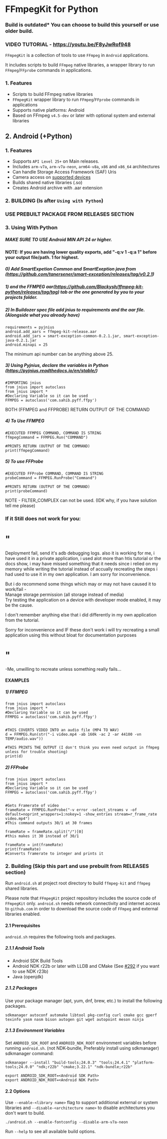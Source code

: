 

# FFmpegKit for Python
### Build is outdated* You can choose to build this yourself or use older build.

### VIDEO TUTORIAL - https://youtu.be/F8yJwRof948      
`FFmpegKit` is a collection of tools to use `FFmpeg` in `Android` applications.

It includes scripts to build `FFmpeg` native libraries, a wrapper library to run `FFmpeg`/`FFprobe` commands in
applications.




### 1. Features
- Scripts to build FFmpeg native libraries
- `FFmpegKit` wrapper library to run `FFmpeg`/`FFprobe` commands in applications
- Supports native platforms: Android
- Based on FFmpeg `v4.5-dev` or later with optional system and external libraries


## 2. Android (+Python)

### 1. Features
- Supports `API Level 25+` on Main releases.
- Includes `arm-v7a`, `arm-v7a-neon`, `arm64-v8a`, `x86` and `x86_64` architectures
- Can handle Storage Access Framework (SAF) Uris
- Camera access on [supported devices](https://developer.android.com/ndk/guides/stable_apis#camera)
- Builds shared native libraries (.so)
- Creates Android archive with .aar extension

### 2. BUILDING (Is after `Using with Python`)                                                         
### USE PREBUILT PACKAGE FROM RELEASES SECTION      

### 3. Using With Python
      
      
      
##### MAKE SURE TO USE Android MIN API 24 or higher. 
    
        
#### NOTE: If you are having lower quality exports, add "-q:v 1 -q:a 1" before your output file/path. 1 for highest.  
##### 0)   Add SmartExpetion Common and SmartExeption java from (https://github.com/tanersener/smart-exception/releases/tag/v0.2.1) 
##### 1)   and the FFMPEG aar(https://github.com/Blackysh/ffmpeg-kit-python/releases/tag/tag) tab or the one generated by you to your projects folder.    
##### 2)   In Buildozer spec file add jnius to requirements and the aar file. (Alongside what you already have)
```
requirements = pyjnius
android.add_aars = ffmpeg-kit-release.aar
android.add_jars = smart-exception-common-0.2.1.jar, smart-exception-java-0.2.1.jar
android.minapi = 25
```      
The minimum api number can be anything above 25.    

##### 3)   Using Pyjnius, declare the variables in Python (https://pyjnius.readthedocs.io/en/stable/)
```
#IMPORTING jnius
from jnius import autoclass
from jnius import * 
#Declaring Variable so it can be used
FFMPEG = autoclass('com.sahib.pyff.ffpy')
```

BOTH (FFMPEG and FFPROBE) RETURN OUTPUT OF THE COMMAND         
##### 4) To Use FFMPEG 
```
#EXECUTED FFMPEG COMMAND, COMMAND IS STRING
ffmpegCommand = FFMPEG.Run("COMMAND")

#PRINTS RETURN (OUTPUT OF THE COMMAND)
print(ffmpegCommand)
```

##### 5) To use FFProbe
```
#EXECUTED FFProbe COMMAND, COMMAND IS STRING
probeCommand = FFMPEG.RunProbe("Command")

#PRINTS RETURN (OUTPUT OF THE COMMAND)
print(probeCommand)

```
NOTE - FILTER_COMPLEX can not be used. (IDK why, if you have solution tell me please)      

### If it Still does not work for you:    
# " 
Deployment fail, send it's adb debugging logs. also it is working for me, i have used it in a private application, i used alot more than htis tutorial or the docs show, i may have missed something that it needs since i relied on my memory while writing the tutorial instead of accually recreating the steps i had used to use it in my own application. I am sorry for inconvenience.     

But i do recommend some things which may or may not have caused it to work/fail -    
Manage storage permission (all storage instead of media)    
Try testing the application on a device with developer mode enabled, it may be the cause.    

I don't remember anything else that i did differently in my  own application from the tutorial.      

Sorry for inconvenience and IF these don't work i will try recreating a small application using this without bloat for documentation purposes
# "     
-Me, unwilling to recreate unless something really fails...       


#### EXAMPLES      
##### 1) FFMPEG     
```
from jnius import autoclass
from jnius import * 
#Declaring Variable so it can be used
FFMPEG = autoclass('com.sahib.pyff.ffpy')


#THIS COVERTS VIDEO INTO an audio file (MP4 TO WAV)
d = FFMPEG.Run(str("-i video.mp4 -ab 160k -ac 2 -ar 44100 -vn TEMP/audio.wav"))

#THIS PRINTS THE OUTPUT (I don't think you even need output in ffmpeg unless for trouble shooting)
print(d) 

```


##### 2) FFProbe
```
from jnius import autoclass
from jnius import * 
#Declaring Variable so it can be used
FFMPEG = autoclass('com.sahib.pyff.ffpy')


#Gets Framerate of video
frameRate = FFMPEG.RunProbe("-v error -select_streams v -of default=noprint_wrappers=1:nokey=1 -show_entries stream=r_frame_rate video.mp4")
#This command outputs 30/1 at 30 frames

frameRate = frameRate.split("/")[0]
#this makes it 30 instead of 30/1

frameRate = int(frameRate)
print(frameRate)
#Converts framerate to integer and prints it

```    





### 2. Building (Skip this part and use prebuilt from RELEASES section)

Run `android.sh` at project root directory to build `ffmpeg-kit` and `ffmpeg` shared libraries. 

Please note that `FFmpegKit` project repository includes the source code of `FFmpegKit` only. `android.sh` needs 
network connectivity and internet access to `github.com` in order to download the source code of `FFmpeg` and 
external libraries enabled.

#### 2.1 Prerequisites

`android.sh` requires the following tools and packages.

##### 2.1.1 Android Tools
   - Android SDK Build Tools
   - Android NDK r22b or later with LLDB and CMake (See [#292](https://github.com/arthenica/ffmpeg-kit/issues/292) if you want to use NDK r23b)
   - Java (openjdk)

##### 2.1.2 Packages

Use your package manager (apt, yum, dnf, brew, etc.) to install the following packages.

```
sdkmanager autoconf automake libtool pkg-config curl cmake gcc gperf texinfo yasm nasm bison autogen git wget autopoint meson ninja
```

##### 2.1.3 Environment Variables 



Set `ANDROID_SDK_ROOT` and `ANDROID_NDK_ROOT` environment variables before running `android.sh`. (not NDK-bundle, Preferably install using sdkmanager)      
sdkmanager command:
```
sdkmanager --install "build-tools;24.0.3" "tools;24.4.1" "platform-tools;24.0.0" "ndk;r22b" "cmake;3.22.1" "ndk-bundle;r22b"
```

```
export ANDROID_SDK_ROOT=<Android SDK Path>
export ANDROID_NDK_ROOT=<Android NDK Path>
```

#### 2.2 Options

Use `--enable-<library name>` flag to support additional external or system libraries and
`--disable-<architecture name>` to disable architectures you don't want to build.

```
./android.sh --enable-fontconfig --disable-arm-v7a-neon
```

Run `--help` to see all available build options.


